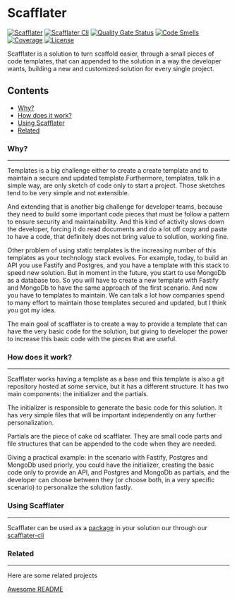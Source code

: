# Scafflater

[![Scafflater](https://img.shields.io/badge/dynamic/xml?color=green&label=scafflater&query=%2F%2F%2A%5B%40id%3D%22top%22%5D%2Fdiv%5B1%5D%2Fspan%5B1%5D&url=https%3A%2F%2Fwww.npmjs.com%2Fpackage%2F%40scafflater%2Fscafflater)](https://npmjs.org/package/@scafflater/scafflater)
[![Scafflater Cli](https://img.shields.io/badge/dynamic/xml?color=green&label=scafflater-cli&query=%2F%2F%2A%5B%40id%3D%22top%22%5D%2Fdiv%5B1%5D%2Fspan%5B1%5D&url=https%3A%2F%2Fwww.npmjs.com%2Fpackage%2F%40scafflater%2Fscafflater)](https://npmjs.org/package/@scafflater/scafflater-cli)
[![Quality Gate Status](https://sonarcloud.io/api/project_badges/measure?project=scafflater&metric=alert_status)](https://sonarcloud.io/dashboard?id=scafflater)
[![Code Smells](https://sonarcloud.io/api/project_badges/measure?project=scafflater&metric=code_smells)](https://sonarcloud.io/dashboard?id=scafflater)
[![Coverage](https://sonarcloud.io/api/project_badges/measure?project=scafflater&metric=coverage)](https://sonarcloud.io/dashboard?id=scafflater)
[![License](https://img.shields.io/npm/l/scafflater.svg)](https://github.com/scafflater/scafflater/blob/master/package.json)

Scafflater is a solution to turn scaffold easier, through a small pieces of code templates, that can appended to the solution in a way the developer wants, building a new and customized solution for every single project.

## Contents

- [Why?](#why)
- [How does it work?](#how-does-it-work)
- [Using Scafflater](#using-scafflater)
- [Related](#related)

### Why?

---

Templates is a big challenge either to create a create template and to maintain a secure and updated template.Furthermore, templates, talk in a simple way, are only sketch of code only to start a project. Those sketches tend to be very simple and not extensible.

And extending that is another big challenge for developer teams, because they need to build some important code pieces that must be follow a pattern to ensure security and maintainability. And this kind of activity slows down the developer, forcing it do read documents and do a lot off copy and paste to have a code, that definitely does not bring value to solution, working fine.

Other problem of using static templates is the increasing number of this templates as your technology stack evolves. For example, today, to build an API you use Fastify and Postgres, and you have a template with this stack to speed new solution. But in moment in the future, you start to use MongoDb as a database too. So you will have to create a new template with Fastify and MongoDb to have the same approach of the first scenario. And now you have to templates to maintain. We can talk a lot how companies spend to many effort to maintain those templates secured and updated, but I think you got my idea.

The main goal of scafflater is to create a way to provide a template that can have the very basic code for the solution, but giving to developer the power to increase this basic code with the pieces that are useful.

### How does it work?

---

Scafflater works having a template as a base and this template is also a git repository hosted at some service, but it has a different structure. It has two main components: the initializer and the partials.

The initializer is responsible to generate the basic code for this solution. It has very simple files that will be important independently on any further personalization.

Partials are the piece of cake od scafflater. They are small code parts and file structures that can be appended to the code when they are needed.

Giving a practical example: in the scenario with Fastify, Postgres and MongoDb used priorly, you could have the initializer, creating the basic code only to provide an API, and Postgres and MongoDb as partials, and the developer can choose between they (or choose both, in a very specific scenario) to personalize the solution fastly.

### Using Scafflater

---

Scafflater can be used as a [package](https://www.npmjs.com/package/@scafflater/scafflater) in your solution our through our [scafflater-cli](https://www.npmjs.com/package/@scafflater/scafflater-cli)

### Related

---

Here are some related projects

[Awesome README](https://github.com/matiassingers/awesome-readme)
